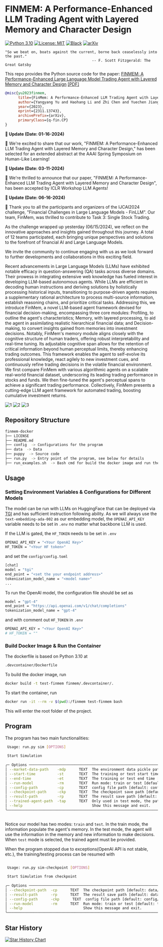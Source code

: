# FINMEM: A Performance-Enhanced LLM Trading Agent with Layered Memory and Character Design

[![Python 3.10](https://img.shields.io/badge/python-3.10-blue.svg)](https://www.python.org/downloads/release/python-3100/) [![License: MIT](https://img.shields.io/badge/License-MIT-yellow.svg)](https://opensource.org/licenses/MIT) [![Black](https://img.shields.io/badge/code%20style-black-000000.svg)](https://github.com/ambv/black) [![arXiv](https://img.shields.io/badge/arXiv-2311.13743-b31b1b.svg)](https://arxiv.org/abs/2311.13743)

```text
"So we beat on, boats against the current, borne back ceaselessly into the past."
                                        -- F. Scott Fitzgerald: The Great Gatsby
```

This repo provides the Python source code for the paper:
[FINMEM: A Performance-Enhanced Large Language Model Trading Agent with Layered Memory and Character Design](https://arxiv.org/abs/2311.13743) [[PDF]](https://arxiv.org/pdf/2311.13743.pdf)

```bibtex
@misc{yu2023finmem,
      title={FinMem: A Performance-Enhanced LLM Trading Agent with Layered Memory and Character Design}, 
      author={Yangyang Yu and Haohang Li and Zhi Chen and Yuechen Jiang and Yang Li and Denghui Zhang and Rong Liu and Jordan W. Suchow and Khaldoun Khashanah},
      year={2023},
      eprint={2311.13743},
      archivePrefix={arXiv},
      primaryClass={q-fin.CP}
}
```
**📢 Update (Date: 01-16-2024)**

🚀 We're excited to share that our work, "FINMEM: A Performance-Enhanced LLM Trading Agent with Layered Memory and Character Design," has been selected for an extended abstract at the AAAI Spring Symposium on Human-Like Learning!

**📢 Update (Date: 03-11-2024)**

🚀 We're thrilled to announce that our paper, "FINMEM: A Performance-Enhanced LLM Trading Agent with Layered Memory and Character Design", has been accepted by ICLR Workshop LLM Agents!

**📢 Update (Date: 06-16-2024)**

🎉 Thank you to all the participants and organizers of the IJCAI2024 challenge, "Financial Challenges in Large Language Models - FinLLM". Our team, FinMem, was thrilled to contribute to Task 3: Single Stock Trading.

As the challenge wrapped up yesterday (06/15/2024), we reflect on the innovative approaches and insights gained throughout this journey. A total of 12 teams participated, each bringing unique perspectives and solutions to the forefront of financial AI and Large Language Models.

We invite the community to continue engaging with us as we look forward to further developments and collaborations in this exciting field.


Recent advancements in Large Language Models (LLMs) have exhibited notable efficacy in question-answering (QA) tasks across diverse domains. Their prowess in integrating extensive web knowledge has fueled interest in developing LLM-based autonomous agents. While LLMs are efficient in decoding human instructions and deriving solutions by holistically processing historical inputs, transitioning to purpose-driven agents requires a supplementary rational architecture to process multi-source information, establish reasoning chains, and prioritize critical tasks. Addressing this, we introduce FinMem, a novel LLM-based agent framework devised for financial decision-making, encompassing three core modules: Profiling, to outline the agent's characteristics; Memory, with layered processing, to aid the agent in assimilating realistic hierarchical financial data; and Decision-making, to convert insights gained from memories into investment decisions. Notably, FinMem's memory module aligns closely with the cognitive structure of human traders, offering robust interpretability and real-time tuning. Its adjustable cognitive span allows for the retention of critical information beyond human perceptual limits, thereby enhancing trading outcomes. This framework enables the agent to self-evolve its professional knowledge, react agilely to new investment cues, and continuously refine trading decisions in the volatile financial environment. We first compare FinMem with various algorithmic agents on a scalable real-world financial dataset, underscoring its leading trading performance in stocks and funds. We then fine-tuned the agent's perceptual spans to achieve a significant trading performance. Collectively, FinMem presents a cutting-edge LLM agent framework for automated trading, boosting cumulative investment returns.

![1](figures/memory_flow.png)
![2](figures/workflow.png)
![3](figures/character.png)

## Repository Structure

```bash
finmem-docker
├── LICENSE
├── README.md
├── config  -> Configurations for the program
├── data  -> Data
├── puppy  -> Source code
├── run.py  -> Entry point of the program, see below for details
├── run_examples.sh  -> Bash cmd for build the docker image and run the docker container
```



## Usage

### Setting Environment Variables & Configurations for Different Models

The model can be run with LLMs on HuggingFace that can be deployed via [TGI](https://github.com/huggingface/text-generation-inference) and has sufficient instruction following ability. As we will always use the `text-embedding-ada-002` as our embedding model, the `OPENAI_API_KEY` variable needs to be set in `.env` no matter what backbone LLM is used.

If the LLM is gated, the `HF_TOKEN` needs to be set in `.env`

```bash
OPENAI_API_KEY = "<Your OpenAI Key>"
HF_TOKEN = "<Your HF token>"
```

and set the `config/config.toml`

```bash
[chat]
model = "tgi"
end_point = "<set the your endpoint address>"
tokenization_model_name = "<model name>"
...
```

To run the OpenAI model, the configuration file should be set as

```bash
model = "gpt-4"
end_point = "https://api.openai.com/v1/chat/completions"
tokenization_model_name = "gpt-4"
```

and with comment out `HF_TOKEN` in `.env`

```bash
OPENAI_API_KEY = "<Your OpenAI Key>"
# HF_TOKEN = ""
```

### Build Docker Image & Run the Container

The dockerfile is based on Python 3.10 at

```bash
.devcontainer/Dockerfile
```

To build the docker image, run

```bash
docker build -t test-finmem finmem/.devcontainer/. 
```

To start the container, run

```bash
docker run -it --rm -v $(pwd):/finmem test-finmem bash
```

This will enter the root folder of the project.

## Program

The program has two main functionalities:

```bash
 Usage: run.py sim [OPTIONS]                                                                                                                
                                                                                                                                            
 Start Simulation                                                                                                                           
                                                                                                                                            
╭─ Options ────────────────────────────────────────────────────────────────────────────────────────────────────────────────────────────────╮
│ --market-data-path    -mdp      TEXT  The environment data pickle path [default: data/06_input/subset_symbols.pkl]                       │
│ --start-time          -st       TEXT  The training or test start time [default: 2022-06-30 For Ticker 'TSLA']                                                               │
│ --end-time            -et       TEXT  The training or test end time [default: 2022-10-11]                                                                 │
│ --run-model           -rm       TEXT  Run mode: train or test [default: train]                                                           │
│ --config-path         -cp       TEXT  config file path [default: config/config.toml]                                                     │
│ --checkpoint-path     -ckp      TEXT  The checkpoint save path [default: data/10_checkpoint_test]                                             │
│ --result-path         -rp       TEXT  The result save path [default: data/11_train_result]                                               │
│ --trained-agent-path  -tap      TEXT  Only used in test mode, the path of trained agent [default: None. Can be changed to data/05_train_model_output OR data/06_train_checkpoint]                                  │
│ --help                                Show this message and exit.                                                                        │
╰──────────────────────────────────────────────────────────────────────────────────────────────────────────────────────────────────────────╯
                              
```

Notice our model has two modes: `train` and `test`. In the train mode, the information populate the agent's memory. In the test mode, the agent will use the information in the memory and new information to make decisions. When `test` mode is selected, the trained agent must be provided.

When the program stopped due to exceptions(OpenAI API is not stable, etc.), the training/testing process can be resumed with

```bash
                                                                                                                                            
 Usage: run.py sim-checkpoint [OPTIONS]                                                                                                     
                                                                                                                                            
 Start Simulation from checkpoint                                                                                                           
                                                                                                                                            
╭─ Options ────────────────────────────────────────────────────────────────────────────────────────────────────────────────────────────────╮
│ --checkpoint-path  -cp      TEXT  The checkpoint path [default: data/06_train_checkpoint]                                                │
│ --result-path      -rp      TEXT  The result save path [default: data/05_train_model_output]                                             │
│ --config-path      -ckp      TEXT  config file path [default: config/tsla_config.toml]                                                    │
│ --run-model        -rm      TEXT  Run mode: train or test [default: train]                                                               │
│ --help                            Show this message and exit.                                                                            │
╰──────────────────────────────────────────────────────────────────────────────────────────────────────────────────────────────────────────╯
```
## Star History

[![Star History Chart](https://api.star-history.com/svg?repos=pipiku915/FinMem-LLM-StockTrading&type=Date)](https://star-history.com/#pipiku915/FinMem-LLM-StockTrading&Date)
